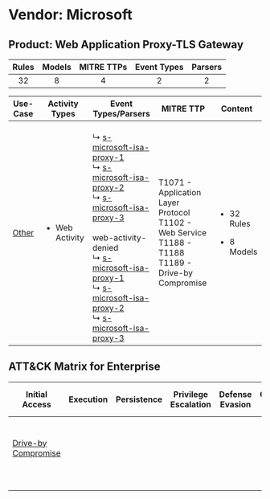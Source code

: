 Vendor: Microsoft
=================
Product: Web Application Proxy-TLS Gateway
------------------------------------------
| Rules | Models | MITRE TTPs | Event Types | Parsers |
|:-----:|:------:|:----------:|:-----------:|:-------:|
|  32   |   8    |     4      |      2      |    2    |

|               Use-Case                | Activity Types                 | Event Types/Parsers                                                                                                                                                                                                                                                                                                                                                                                                                                                                                                                                             | MITRE TTP                                                                                                     | Content                                              |
|:-------------------------------------:| ------------------------------ | --------------------------------------------------------------------------------------------------------------------------------------------------------------------------------------------------------------------------------------------------------------------------------------------------------------------------------------------------------------------------------------------------------------------------------------------------------------------------------------------------------------------------------------------------------------- | ------------------------------------------------------------------------------------------------------------- | ---------------------------------------------------- |
| [Other](../UseCases/usecase_other.md) | <ul><li>Web Activity</li></ul> |  <br> ↳ [s-microsoft-isa-proxy-1](../Parsers/parserContent_s-microsoft-isa-proxy-1.md)<br> ↳ [s-microsoft-isa-proxy-2](../Parsers/parserContent_s-microsoft-isa-proxy-2.md)<br> ↳ [s-microsoft-isa-proxy-3](../Parsers/parserContent_s-microsoft-isa-proxy-3.md)<br><br> web-activity-denied<br> ↳ [s-microsoft-isa-proxy-1](../Parsers/parserContent_s-microsoft-isa-proxy-1.md)<br> ↳ [s-microsoft-isa-proxy-2](../Parsers/parserContent_s-microsoft-isa-proxy-2.md)<br> ↳ [s-microsoft-isa-proxy-3](../Parsers/parserContent_s-microsoft-isa-proxy-3.md)<br> | T1071 - Application Layer Protocol<br>T1102 - Web Service<br>T1188 - T1188<br>T1189 - Drive-by Compromise<br> | <ul><li>32 Rules</li></ul><ul><li>8 Models</li></ul> |

ATT&CK Matrix for Enterprise
----------------------------
| Initial Access                                                           | Execution | Persistence | Privilege Escalation | Defense Evasion | Credential Access | Discovery | Lateral Movement | Collection | Command and Control                                                                                                                             | Exfiltration | Impact |
| ------------------------------------------------------------------------ | --------- | ----------- | -------------------- | --------------- | ----------------- | --------- | ---------------- | ---------- | ----------------------------------------------------------------------------------------------------------------------------------------------- | ------------ | ------ |
| [Drive-by Compromise](https://attack.mitre.org/techniques/T1189)<br><br> |           |             |                      |                 |                   |           |                  |            | [Web Service](https://attack.mitre.org/techniques/T1102)<br><br>[Application Layer Protocol](https://attack.mitre.org/techniques/T1071)<br><br> |              |        |